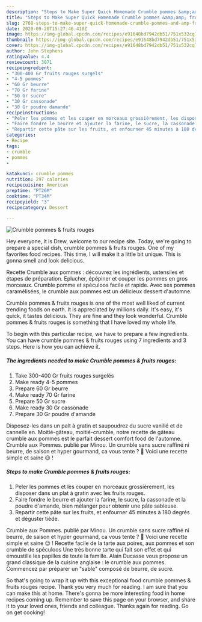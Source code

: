 ```yaml
---
description: "Steps to Make Super Quick Homemade Crumble pommes &amp;amp; fruits rouges"
title: "Steps to Make Super Quick Homemade Crumble pommes &amp;amp; fruits rouges"
slug: 2768-steps-to-make-super-quick-homemade-crumble-pommes-and-amp-fruits-rouges
date: 2020-09-20T15:27:46.410Z
image: https://img-global.cpcdn.com/recipes/e91648bd7942db51/751x532cq70/crumble-pommes-fruits-rouges-photo-principale-de-la-recette.jpg
thumbnail: https://img-global.cpcdn.com/recipes/e91648bd7942db51/751x532cq70/crumble-pommes-fruits-rouges-photo-principale-de-la-recette.jpg
cover: https://img-global.cpcdn.com/recipes/e91648bd7942db51/751x532cq70/crumble-pommes-fruits-rouges-photo-principale-de-la-recette.jpg
author: John Stephens
ratingvalue: 4.4
reviewcount: 3071
recipeingredient:
- "300-400 Gr fruits rouges surgels"
- "4-5 pommes"
- "60 Gr beurre"
- "70 Gr farine"
- "50 Gr sucre"
- "30 Gr cassonade"
- "30 Gr poudre damande"
recipeinstructions:
- "Peler les pommes et les couper en morceaux grossièrement, les disposer dans un plat à gratin avec les fruits rouges."
- "Faire fondre le beurre et ajouter la farine, le sucre, la cassonade et la poudre d&#39;amande, bien mélanger pour obtenir une pâte sableuse."
- "Repartir cette pâte sur les fruits, et enfourner 45 minutes à 180 degrés et déguster tiède."
categories:
- Recipe
tags:
- crumble
- pommes
- 

katakunci: crumble pommes  
nutrition: 297 calories
recipecuisine: American
preptime: "PT26M"
cooktime: "PT34M"
recipeyield: "3"
recipecategory: Dessert

---
```



![Crumble pommes &amp; fruits rouges](https://img-global.cpcdn.com/recipes/e91648bd7942db51/751x532cq70/crumble-pommes-fruits-rouges-photo-principale-de-la-recette.jpg)

Hey everyone, it is Drew, welcome to our recipe site. Today, we're going to prepare a special dish, crumble pommes &amp; fruits rouges. One of my favorites food recipes. This time, I will make it a little bit unique. This is gonna smell and look delicious.

Recette Crumble aux pommes : découvrez les ingrédients, ustensiles et étapes de préparation. Eplucher, épépiner et couper les pommes en gros morceaux. Crumble pomme et spéculoos facile et rapide. Avec ses pommes caramélisées, le crumble aux pommes est un délicieux dessert d&#39;automne.

Crumble pommes &amp; fruits rouges is one of the most well liked of current trending foods on earth. It is appreciated by millions daily. It's easy, it's quick, it tastes delicious. They are fine and they look wonderful. Crumble pommes &amp; fruits rouges is something that I have loved my whole life.


To begin with this particular recipe, we have to prepare a few ingredients. You can have crumble pommes &amp; fruits rouges using 7 ingredients and 3 steps. Here is how you can achieve it.

<!--inarticleads1-->

##### The ingredients needed to make Crumble pommes &amp; fruits rouges:

1. Take 300-400 Gr fruits rouges surgelés
1. Make ready 4-5 pommes
1. Prepare 60 Gr beurre
1. Make ready 70 Gr farine
1. Prepare 50 Gr sucre
1. Make ready 30 Gr cassonade
1. Prepare 30 Gr poudre d&#39;amande


Disposez-les dans un palt à gratin et saupoudrez du sucre vanillé et de cannelle en. Moitié-gâteau, moitié-crumble, notre recette de gâteau crumble aux pommes est le parfait dessert comfort food de l&#39;automne. Crumble aux Pommes. publié par Minou. Un crumble sans sucre raffiné ni beurre, de saison et hyper gourmand, ca vous tente ? 🙂 Voici une recette simple et saine 😉 ! 

<!--inarticleads2-->

##### Steps to make Crumble pommes &amp; fruits rouges:

1. Peler les pommes et les couper en morceaux grossièrement, les disposer dans un plat à gratin avec les fruits rouges.
1. Faire fondre le beurre et ajouter la farine, le sucre, la cassonade et la poudre d&#39;amande, bien mélanger pour obtenir une pâte sableuse.
1. Repartir cette pâte sur les fruits, et enfourner 45 minutes à 180 degrés et déguster tiède.


Crumble aux Pommes. publié par Minou. Un crumble sans sucre raffiné ni beurre, de saison et hyper gourmand, ca vous tente ? 🙂 Voici une recette simple et saine 😉 ! Recette facile de la tarte aux poires, aux pommes et son crumble de spéculoos Une très bonne tarte qui fait son effet et qui émoustille les papilles de toute la famille. Alain Ducasse vous propose un grand classique de la cuisine anglaise : le crumble aux pommes. Commencez par préparer un &#34;sable&#34; composé de beurre, de sucre. 

So that's going to wrap it up with this exceptional food crumble pommes &amp; fruits rouges recipe. Thank you very much for reading. I am sure that you can make this at home. There's gonna be more interesting food in home recipes coming up. Remember to save this page on your browser, and share it to your loved ones, friends and colleague. Thanks again for reading. Go on get cooking!
